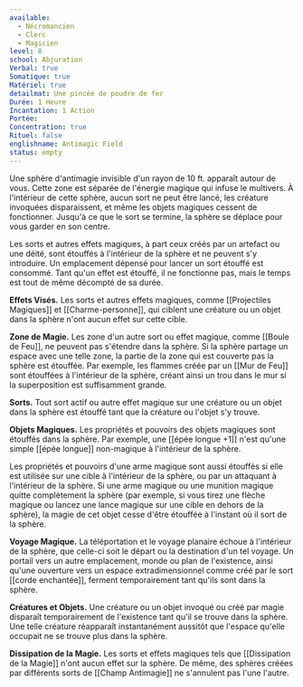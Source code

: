```yaml
---
available:
  - Nécromancien
  - Clerc
  - Magicien
level: 8
school: Abjuration
Verbal: true
Somatique: true
Matériel: true
detailmat: Une pincée de poudre de fer
Durée: 1 Heure
Incantation: 1 Action
Portée:
Concentration: true
Rituel: false
englishname: Antimagic Field
status: empty
---
```

Une sphère d'antimagie invisible d'un rayon de 10 ft. apparaît autour de vous. Cette zone est séparée de l'énergie magique qui infuse le multivers. À l'intérieur de cette sphère, aucun sort ne peut être lancé, les créature invoquées disparaissent, et même les objets magiques cessent de fonctionner. Jusqu'à ce que le sort se termine, la sphère se déplace pour vous garder en son centre.

Les sorts et autres effets magiques, à part ceux créés par un artefact ou une déité, sont étouffés à l'intérieur de la sphère et ne peuvent s'y introduire. Un emplacement dépensé pour lancer un sort étouffé est consommé. Tant qu'un effet est étouffé, il ne fonctionne pas, mais le temps est tout de même décompté de sa durée.

**Effets Visés.** Les sorts et autres effets magiques, comme [[Projectiles Magiques]] et [[Charme-personne]], qui ciblent une créature ou un objet dans la sphère n'ont aucun effet sur cette cible.

**Zone de Magie.** Les zone d'un autre sort ou effet magique, comme [[Boule de Feu]], ne peuvent pas s'étendre dans la sphère. Si la sphère partage un espace avec une telle zone, la partie de la zone qui est couverte pas la sphère est étouffée. Par exemple, les flammes créée par un [[Mur de Feu]] sont étouffées à l'intérieur de la sphère, créant ainsi un trou dans le mur si la superposition est suffisamment grande.

**Sorts.** Tout sort actif ou autre effet magique sur une créature ou un objet dans la sphère est étouffé tant que la créature ou l'objet s'y trouve.

**Objets Magiques.** Les propriétés et pouvoirs des objets magiques sont étouffés dans la sphère. Par exemple, une [[épée longue +1]] n'est qu'une simple [[épée longue]] non-magique à l'intérieur de la sphère.

Les propriétés et pouvoirs d'une arme magique sont aussi étouffés si elle est utilisée sur une cible à l'intérieur de la sphère, ou par un attaquant à l'intérieur de la sphère. Si une arme magique ou une munition magique quitte complètement la sphère (par exemple, si vous tirez une flèche magique ou lancez une lance magique sur une cible en dehors de la sphère), la magie de cet objet cesse d'être étouffée à l'instant où il sort de la sphère.

**Voyage Magique.** La téléportation et le voyage planaire échoue à l'intérieur de la sphère, que celle-ci soit le départ ou la destination d'un tel voyage. Un portail vers un autre emplacement, monde ou plan de l'existence, ainsi qu'une ouverture vers un espace extradimensionnel comme créé par le sort [[corde enchantée]], ferment temporairement tant qu'ils sont dans la sphère.

**Créatures et Objets.** Une créature ou un objet invoqué ou créé par magie disparaît temporairement de l'existence tant qu'il se trouve dans la sphère. Une telle créature réapparaît instantanément aussitôt que l'espace qu'elle occupait ne se trouve plus dans la sphère.

**Dissipation de la Magie.** Les sorts et effets magiques tels que [[Dissipation de la Magie]] n'ont aucun effet sur la sphère. De même, des sphères créées par différents sorts de [[Champ Antimagie]] ne s'annulent pas l'une l'autre.